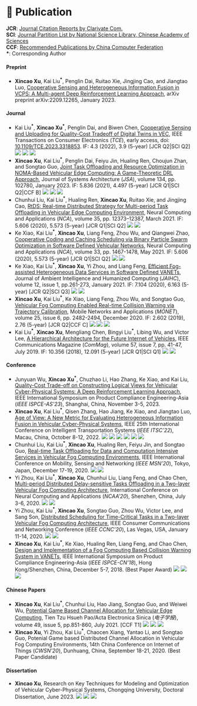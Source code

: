 # 📖 Publication

**JCR**: <a href="https://jcr.clarivate.com/jcr/home" class="no-underline">Journal Citation Reports by Clarivate Com.</a>    
**SCI**: <a href="https://www.fenqubiao.com" class="no-underline">Journal Partition List by National Science Library, Chinese Academy of Sciences</a>    
**CCF**: <a href="https://www.ccf.org.cn/Academic_Evaluation/By_category/" class="no-underline">Recommended Publications by China Computer Federation</a>    
**\***: Corresponding Author

#### Preprint

- **Xincao Xu**, Kai Liu<sup>**\***</sup>, Penglin Dai, Ruitao Xie, Jingjing Cao, and Jiangtao Luo, <a href="https://arxiv.org/abs/2209.12265" class="no-underline">Cooperative Sensing and Heterogeneous Information Fusion in VCPS: A Multi-agent Deep Reinforcement Learning Approach</a>, arXiv preprint arXiv:2209.12265, January 2023.

#### Journal

- Kai Liu<sup>**\***</sup>, **Xincao Xu**<sup>**\***</sup>, Penglin Dai, and Biwen Chen, <a href="https://ieeexplore.ieee.org/document/10261503" class="no-underline">Cooperative Sensing and Uploading for Quality-Cost Tradeoff of Digital Twins in VEC</a>, IEEE Transactions on Consumer Electronics (*TCE*), early access, doi: <a href="https://doi.org/10.1109/TCE.2023.3318853" class="no-underline">10.1109/TCE.2023.3318853</a>. IF: 4.3 (2022), 3.9 (5-year) [JCR Q2\|SCI Q2] [![](https://img.shields.io/badge/-BibTeX-blue?labelColor=white&color=F5F5F5&logo=latex&logoColor=008080)](https://neardws-1257861591.cos.ap-shanghai.myqcloud.com/neardws/bib/liu2022cooperative.bib) [![](https://img.shields.io/badge/dynamic/json?logo=Google%20Scholar&url=https%3A%2F%2Fcdn.jsdelivr.net%2Fgh%2FNeardws%2Fneardws.github.io@google-scholar-stats%2Fgs_data.json&query=$['publications']['DK5avZUAAAAJ:SdhP9T11ey4C']['num_citations']&labelColor=f6f6f6&color=9cf&style=flat&label=Citations)](https://scholar.google.com/citations?view_op=view_citation&hl=en&user=DK5avZUAAAAJ&citation_for_view=DK5avZUAAAAJ:SdhP9T11ey4C) [![](https://img.shields.io/github/stars/neardws/MAMO-Deep-Reinforcement-Learning?style=social)](https://github.com/neardws/MAMO-Deep-Reinforcement-Learning)
- **Xincao Xu**, Kai Liu<sup>**\***</sup>, Penglin Dai, Feiyu Jin, Hualing Ren, Choujun Zhan, and Songtao Guo, <a href="https://www.sciencedirect.com/science/article/pii/S138376212200265X" class="no-underline">Joint Task Offloading and Resource Optimization in NOMA-Based Vehicular Edge Computing: A Game-Theoretic DRL Approach</a>, Journal of Systems Architecture (*JSA*), volume 134, pp. 102780, January 2023. IF: 5.836 (2021), 4.497 (5-year) [JCR Q1\|SCI Q2\|CCF B] [![](https://img.shields.io/badge/-BibTeX-blue?labelColor=white&color=F5F5F5&logo=latex&logoColor=008080)](https://neardws-1257861591.cos.ap-shanghai.myqcloud.com/neardws/bib/xu2023joint.bib) [![](https://img.shields.io/badge/dynamic/json?logo=Google%20Scholar&url=https%3A%2F%2Fcdn.jsdelivr.net%2Fgh%2FNeardws%2Fneardws.github.io@google-scholar-stats%2Fgs_data.json&query=$['publications']['DK5avZUAAAAJ:Y5dfb0dijaUC']['num_citations']&labelColor=f6f6f6&color=9cf&style=flat&label=Citations)](https://scholar.google.com/citations?view_op=view_citation&hl=en&user=DK5avZUAAAAJ&citation_for_view=DK5avZUAAAAJ:Y5dfb0dijaUC) [![](https://img.shields.io/github/stars/neardws/Game-Theoretic-Deep-Reinforcement-Learning?style=social)](https://github.com/neardws/Game-Theoretic-Deep-Reinforcement-Learning)
- Chunhui Liu, Kai Liu<sup>**\***</sup>, Hualing Ren, **Xincao Xu**, Ruitao Xie, and Jingjing Cao, <a href="https://link.springer.com/article/10.1007/s00521-021-05766-5" class="no-underline">RtDS: Real-time Distributed Strategy for Multi-period Task Offloading in Vehicular Edge Computing Environment</a>, Neural Computing and Applications (*NCA*), volume 35, pp. 12373–12387, March 2021. IF: 5.606 (2020), 5.573 (5-year) [JCR Q1\|SCI Q2] [![](https://img.shields.io/badge/-BibTeX-blue?labelColor=white&color=F5F5F5&logo=latex&logoColor=008080)](https://neardws-1257861591.cos.ap-shanghai.myqcloud.com/neardws/bib/liu2021rtds.bib) [![](https://img.shields.io/badge/dynamic/json?logo=Google%20Scholar&url=https%3A%2F%2Fcdn.jsdelivr.net%2Fgh%2FNeardws%2Fneardws.github.io@google-scholar-stats%2Fgs_data.json&query=$['publications']['DK5avZUAAAAJ:4fKUyHm3Qg0C']['num_citations']&labelColor=f6f6f6&color=9cf&style=flat&label=Citations)](https://scholar.google.com/citations?view_op=view_citation&hl=en&user=DK5avZUAAAAJ&citation_for_view=DK5avZUAAAAJ:4fKUyHm3Qg0C)
- Ke Xiao, Kai Liu<sup>**\***</sup>, **Xincao Xu**, Liang Feng, Zhou Wu, and Qiangwei Zhao, <a href="https://link.springer.com/article/10.1007/s00521-020-04978-5" class="no-underline">Cooperative Coding and Caching Scheduling via Binary Particle Swarm Optimization in Software Defined Vehicular Networks</a>, Neural Computing and Applications (*NCA*), volume 33, pp. 1467-1478, May 2021. IF: 5.606 (2020), 5.573 (5-year) [JCR Q1\|SCI Q2] [![](https://img.shields.io/badge/-BibTeX-blue?labelColor=white&color=F5F5F5&logo=latex&logoColor=008080)](https://neardws-1257861591.cos.ap-shanghai.myqcloud.com/neardws/bib/xiao2021cooperative.bib) [![](https://img.shields.io/badge/dynamic/json?logo=Google%20Scholar&url=https%3A%2F%2Fcdn.jsdelivr.net%2Fgh%2FNeardws%2Fneardws.github.io@google-scholar-stats%2Fgs_data.json&query=$['publications']['DK5avZUAAAAJ:l7t_Zn2s7bgC']['num_citations']&labelColor=f6f6f6&color=9cf&style=flat&label=Citations)](https://scholar.google.com/citations?view_op=view_citation&hl=en&user=DK5avZUAAAAJ&citation_for_view=DK5avZUAAAAJ:l7t_Zn2s7bgC)
- Ke Xiao, Kai Liu<sup>**\***</sup>, **Xincao Xu**, Yi Zhou, and Liang Feng, <a href="https://link.springer.com/article/10.1007/s12652-019-01507-8" class="no-underline">Efficient Fog-assisted Heterogeneous Data Services in Software Defined VANETs</a>, Journal of Ambient Intelligence and Humanized Computing (*JAIHC*), volume 12, issue 1, pp.261-273, January 2021. IF: 7.104 (2020), 6.163 (5-year) [JCR Q2\|SCI Q3] [![](https://img.shields.io/badge/-BibTeX-blue?labelColor=white&color=F5F5F5&logo=latex&logoColor=008080)](https://neardws-1257861591.cos.ap-shanghai.myqcloud.com/neardws/bib/xiao2021efficient.bib) [![](https://img.shields.io/badge/dynamic/json?logo=Google%20Scholar&url=https%3A%2F%2Fcdn.jsdelivr.net%2Fgh%2FNeardws%2Fneardws.github.io@google-scholar-stats%2Fgs_data.json&query=$['publications']['DK5avZUAAAAJ:CHSYGLWDkRkC']['num_citations']&labelColor=f6f6f6&color=9cf&style=flat&label=Citations)](https://scholar.google.com/citations?view_op=view_citation&hl=en&user=DK5avZUAAAAJ&citation_for_view=DK5avZUAAAAJ:CHSYGLWDkRkC)
- **Xincao Xu**, Kai Liu<sup>**\***</sup>, Ke Xiao, Liang Feng, Zhou Wu, and Songtao Guo, <a href="https://link.springer.com/article/10.1007/s11036-020-01591-7" class="no-underline">Vehicular Fog Computing Enabled Real-time Collision Warning via Trajectory Calibration</a>, Mobile Networks and Applications (*MONET*), volume 25, issue 6, pp. 2482-2494, December 2020. IF: 2.602 (2019), 2.76 (5-year) [JCR Q2\|CCF C] [![](https://img.shields.io/badge/-BibTeX-blue?labelColor=white&color=F5F5F5&logo=latex&logoColor=008080)](https://neardws-1257861591.cos.ap-shanghai.myqcloud.com/neardws/bib/xu2020vehicular.bib) [![](https://img.shields.io/badge/dynamic/json?logo=Google%20Scholar&url=https%3A%2F%2Fcdn.jsdelivr.net%2Fgh%2FNeardws%2Fneardws.github.io@google-scholar-stats%2Fgs_data.json&query=$['publications']['DK5avZUAAAAJ:tOudhMTPpwUC']['num_citations']&labelColor=f6f6f6&color=9cf&style=flat&label=Citations)](https://scholar.google.com/citations?view_op=view_citation&hl=en&user=DK5avZUAAAAJ&citation_for_view=DK5avZUAAAAJ:tOudhMTPpwUC) [![](https://img.shields.io/github/stars/neardws/fog-computing-based-collision-warning-system?style=social)](https://github.com/neardws/fog-computing-based-collision-warning-system)
- Kai Liu<sup>**\***</sup>, **Xincao Xu**, Mengliang Chen, Bingyi Liu<sup>**\***</sup>, Libing Wu, and Victor Lee, <a href="https://ieeexplore.ieee.org/document/8767077" class="no-underline">A Hierarchical Architecture for the Future Internet of Vehicles</a>, IEEE Communications Magazine (*ComMag*), volume 57, issue 7, pp. 41-47, July 2019. IF: 10.356  (2018), 12.091 (5-year) [JCR Q1\|SCI Q1] [![](https://img.shields.io/badge/-BibTeX-blue?labelColor=white&color=F5F5F5&logo=latex&logoColor=008080)](https://neardws-1257861591.cos.ap-shanghai.myqcloud.com/neardws/bib/liu2019hierarchical.bib) [![](https://img.shields.io/badge/dynamic/json?logo=Google%20Scholar&url=https%3A%2F%2Fcdn.jsdelivr.net%2Fgh%2FNeardws%2Fneardws.github.io@google-scholar-stats%2Fgs_data.json&query=$['publications']['DK5avZUAAAAJ:1sJd4Hv_s6UC']['num_citations']&labelColor=f6f6f6&color=9cf&style=flat&label=Citations)](https://scholar.google.com/citations?view_op=view_citation&hl=en&user=DK5avZUAAAAJ&citation_for_view=DK5avZUAAAAJ:1sJd4Hv_s6UC)

#### Conference

- Junyuan Wu, **Xincao Xu**<sup>**\***</sup>, Chuzhao Li, Hao Zhang, Ke Xiao, and Kai Liu, <a href="https://arxiv.org/abs/2211.00007" class="no-underline">Quality-Cost Trade-off on Constructing Logical Views for Vehicular Cyber-Physical Systems: A Deep Reinforcement Learning Approach</a>, IEEE International Symposium
on Product Compliance Engineering-Asia (*IEEE ISPCE-AS'23*), Shanghai, China, November 3-5, 2023.
- **Xincao Xu**, Kai Liu<sup>**\***</sup>, Qisen Zhang, Hao Jiang, Ke Xiao, and Jiangtao Luo, <a href="https://ieeexplore.ieee.org/abstract/document/9921762" class="no-underline">Age of View: A New Metric for Evaluating Heterogeneous Information Fusion in Vehicular Cyber-Physical Systems</a>, IEEE 25th International Conference on Intelligent Transportation Systems (*IEEE ITSC’22*), Macau, China, October 8-12, 2022. [![](https://img.shields.io/badge/-BibTeX-blue?labelColor=white&color=F5F5F5&logo=latex&logoColor=008080)](https://neardws-1257861591.cos.ap-shanghai.myqcloud.com/neardws/bib/xu2022age.bib) [![](https://img.shields.io/badge/-PDF-blue?logo=microsoftpowerpoint&logoColor=B7472A&labelColor=white&color=F5F5F5&style=flat)](https://neardws-1257861591.cos.ap-shanghai.myqcloud.com/2022/09/20220915013208ITSC2022_Sildes591.pdf) [![](https://img.shields.io/badge/dynamic/json?logo=Google%20Scholar&url=https%3A%2F%2Fcdn.jsdelivr.net%2Fgh%2FNeardws%2Fneardws.github.io@google-scholar-stats%2Fgs_data.json&query=$['publications']['DK5avZUAAAAJ:_B80troHkn4C']['num_citations']&labelColor=f6f6f6&color=9cf&style=flat&label=Citations)](https://scholar.google.com/citations?view_op=view_citation&hl=en&user=DK5avZUAAAAJ&citation_for_view=DK5avZUAAAAJ:_B80troHkn4C) [![](https://img.shields.io/github/stars/neardws/Age-of-View?style=social)](https://github.com/neardws/Age-of-View) [![](https://img.shields.io/youtube/views/iayUfkFCMcs?style=social)](https://youtu.be/iayUfkFCMcs) [![](https://img.shields.io/badge/dynamic/json?label=views&style=social&logo=bilibili&query=data.stat.view&url=https%3A%2F%2Fapi.bilibili.com%2Fx%2Fweb-interface%2Fview%3Fbvid%3DBV1UR4y197sT)](https://www.bilibili.com/video/BV1UR4y197sT)
- Chunhui Liu, Kai Liu<sup>**\***</sup>, **Xincao Xu**, Hualing Ren, Feiyu Jin, and Songtao Guo, <a href="https://ieeexplore.ieee.org/abstract/document/9394299" class="no-underline">Real-time Task Offloading for Data and Computation Intensive Services in Vehicular Fog Computing Environments</a>, IEEE International Conference on Mobility, Sensing and Networking (*IEEE MSN’20*), Tokyo, Japan, December 17-19, 2020. [![](https://img.shields.io/badge/-BibTeX-blue?labelColor=white&color=F5F5F5&logo=latex&logoColor=008080)](https://neardws-1257861591.cos.ap-shanghai.myqcloud.com/neardws/bib/liu2020real.bib) [![](https://img.shields.io/badge/dynamic/json?logo=Google%20Scholar&url=https%3A%2F%2Fcdn.jsdelivr.net%2Fgh%2FNeardws%2Fneardws.github.io@google-scholar-stats%2Fgs_data.json&query=$['publications']['DK5avZUAAAAJ:sSrBHYA8nusC']['num_citations']&labelColor=f6f6f6&color=9cf&style=flat&label=Citations)](https://scholar.google.com/citations?view_op=view_citation&hl=en&user=DK5avZUAAAAJ&citation_for_view=DK5avZUAAAAJ:sSrBHYA8nusC)
- Yi Zhou, Kai Liu<sup>**\***</sup>, **Xincao Xu**, Chunhui Liu, Liang Feng, and Chao Chen, <a href="https://link.springer.com/chapter/10.1007/978-981-15-7670-6_38" class="no-underline">Multi-period Distributed Delay-sensitive Tasks Offloading in a Two-layer Vehicular Fog Computing Architecture</a>, International Conference on Neural Computing and Applications (*NCAA’20*), Shenzhen, China, July 3-6, 2020. [![](https://img.shields.io/badge/-BibTeX-blue?labelColor=white&color=F5F5F5&logo=latex&logoColor=008080)](https://neardws-1257861591.cos.ap-shanghai.myqcloud.com/neardws/bib/zhou2020multi.bib) [![](https://img.shields.io/badge/dynamic/json?logo=Google%20Scholar&url=https%3A%2F%2Fcdn.jsdelivr.net%2Fgh%2FNeardws%2Fneardws.github.io@google-scholar-stats%2Fgs_data.json&query=$['publications']['DK5avZUAAAAJ:vRqMK49ujn8C']['num_citations']&labelColor=f6f6f6&color=9cf&style=flat&label=Citations)](https://scholar.google.com/citations?view_op=view_citation&hl=en&user=DK5avZUAAAAJ&citation_for_view=DK5avZUAAAAJ:vRqMK49ujn8C)
- Yi Zhou, Kai Liu<sup>**\***</sup>, **Xincao Xu**, Songtao Guo, Zhou Wu, Victor Lee, and Sang Son, <a href="https://ieeexplore.ieee.org/document/9045579" class="no-underline">Distributed Scheduling for Time-Critical Tasks in a Two-layer Vehicular Fog Computing Architecture</a>, IEEE Consumer Communications and Networking Conference (*IEEE CCNC’20*), Las Vegas, USA, January 11-14, 2020. [![](https://img.shields.io/badge/-BibTeX-blue?labelColor=white&color=F5F5F5&logo=latex&logoColor=008080)](https://neardws-1257861591.cos.ap-shanghai.myqcloud.com/neardws/bib/zhou2020distributed.bib) [![](https://img.shields.io/badge/dynamic/json?logo=Google%20Scholar&url=https%3A%2F%2Fcdn.jsdelivr.net%2Fgh%2FNeardws%2Fneardws.github.io@google-scholar-stats%2Fgs_data.json&query=$['publications']['DK5avZUAAAAJ:K3LRdlH-MEoC']['num_citations']&labelColor=f6f6f6&color=9cf&style=flat&label=Citations)](https://scholar.google.com/citations?view_op=view_citation&hl=en&user=DK5avZUAAAAJ&citation_for_view=DK5avZUAAAAJ:K3LRdlH-MEoC)
- **Xincao Xu**, Kai Liu<sup>**\***</sup>, Ke Xiao, Hualing Ren, Liang Feng, and Chao Chen, <a href="https://ieeexplore.ieee.org/document/8805783" class="no-underline">Design and Implementation of a Fog Computing Based Collision Warning System in VANETs</a>, IEEE International Symposium on Product Compliance Engineering-Asia (*IEEE ISPCE-CN’18*), Hong Kong/Shenzhen, China, December 5-7, 2018. (Best Paper Award) [![](https://img.shields.io/badge/-BibTeX-blue?labelColor=white&color=F5F5F5&logo=latex&logoColor=008080)](https://neardws-1257861591.cos.ap-shanghai.myqcloud.com/neardws/bib/xu2018design.bib) [![](https://img.shields.io/badge/dynamic/json?logo=Google%20Scholar&url=https%3A%2F%2Fcdn.jsdelivr.net%2Fgh%2FNeardws%2Fneardws.github.io@google-scholar-stats%2Fgs_data.json&query=$['publications']['DK5avZUAAAAJ:xtRiw3GOFMkC']['num_citations']&labelColor=f6f6f6&color=9cf&style=flat&label=Citations)](https://scholar.google.com/citations?view_op=view_citation&hl=en&user=DK5avZUAAAAJ&citation_for_view=DK5avZUAAAAJ:xtRiw3GOFMkC) [![](https://img.shields.io/github/stars/cqu-bdsc/Collision-Warning-System?style=social)](https://github.com/cqu-bdsc/Collision-Warning-System)

#### Chinese Papers

- **Xincao Xu**, Kai Liu<sup>**\***</sup>, Chunhui Liu, Hao Jiang, Songtao Guo, and Weiwei Wu, <a href="https://www.ejournal.org.cn/CN/10.12263/DZXB.20200994" class="no-underline">Potential Game Based Channel Allocation for Vehicular Edge Computing</a>, Tien Tzu Hsueh Pao/Acta Electronica Sinica (*电子学报*), volume 49, issue 5, pp.851-860, July 2021. [CCF T1] [![](https://img.shields.io/badge/-BibTeX-blue?labelColor=white&color=F5F5F5&logo=latex&logoColor=008080)](https://neardws-1257861591.cos.ap-shanghai.myqcloud.com/neardws/bib/xu2021potential.bib) [![](https://img.shields.io/badge/dynamic/json?logo=Google%20Scholar&url=https%3A%2F%2Fcdn.jsdelivr.net%2Fgh%2FNeardws%2Fneardws.github.io@google-scholar-stats%2Fgs_data.json&query=$['publications']['DK5avZUAAAAJ:fQNAKQ3IYiAC']['num_citations']&labelColor=f6f6f6&color=9cf&style=flat&label=Citations)](https://scholar.google.com/citations?view_op=view_citation&hl=en&user=DK5avZUAAAAJ&citation_for_view=DK5avZUAAAAJ:fQNAKQ3IYiAC) [![](https://img.shields.io/github/stars/neardws/Incentive-based-Probability-Update-and-Strategy-Selection?style=social)](https://github.com/neardws/Incentive-based-Probability-Update-and-Strategy-Selection)
- **Xincao Xu**, Yi Zhou, Kai Liu<sup>**\***</sup>, Chaocen Xiang, Yantao Li, and Songtao Guo, Potenial Game based Distributed Channel Allocation in Vehicular Fog Computing Environments, 14th China Conference on Internet of Things (*CWSN’20*), Dunhuang, China, September 18-21, 2020. (Best Paper Candidate)

#### Dissertation

- **Xincao Xu**, Research on Key Techniques for Modeling and Optimization of Vehicular Cyber-Physical Systems, Chongqing University, Doctoral Dissertation, June 2023. [![](https://img.shields.io/badge/-BibTeX-blue?labelColor=white&color=F5F5F5&logo=latex&logoColor=008080)](https://neardws-1257861591.cos.ap-shanghai.myqcloud.com/neardws/bib/xu2023research.bib) [![](https://img.shields.io/badge/-PDF-blue?logo=microsoftpowerpoint&logoColor=B7472A&labelColor=white&color=F5F5F5&style=flat)](https://neardws-1257861591.cos.ap-shanghai.myqcloud.com/neardws/My-Doctoral-Dissertation-Defense.pdf) [![](https://img.shields.io/github/stars/neardws/My-Doctoral-Dissertation?style=social)](https://github.com/neardws/My-Doctoral-Dissertation) 